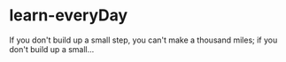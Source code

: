 # learn-everyDay
If you don't build up a small step, you can't make a thousand miles; if you don't build up a small...
